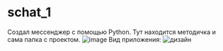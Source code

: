 # schat_1
Создал мессенджер с помощью Python. Тут находится методичка и сама папка с проектом. 
![image](https://github.com/KocmosX/schat_1/assets/92225382/3d98b0e5-0e14-485b-8e2e-fb7b44ccfbae)
Вид приложения: ![дизайн](https://github.com/KocmosX/schat_1/assets/92225382/939f1fab-5886-4f53-9907-1b7c2ba62045)
